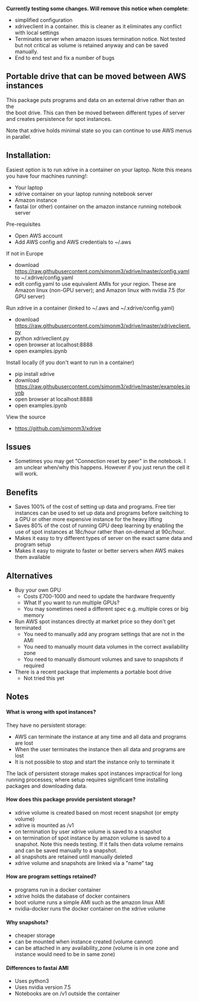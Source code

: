 **Currently testing some changes. Will remove this notice when complete**:

* simplified configuration
* xdriveclient in a container. this is cleaner as it eliminates any conflict 
with local settings
* Terminates server when amazon issues termination notice. Not tested but not
critical as volume is retained anyway and can be saved manually.
* End to end test and fix a number of bugs

## Portable drive that can be moved between AWS instances

This package puts programs and data on an external drive rather than an the  
the boot drive. This can then be moved between different types of server 
and creates persistence for spot instances.

Note that xdrive holds minimal state so you can continue to use AWS menus in
parallel.

## Installation:

Easiest option is to run xdrive in a container on your laptop. Note this means
you have four machines running!:
* Your laptop
* xdrive container on your laptop running notebook server
* Amazon instance
* fastai (or other) container on the amazon instance running notebook server

Pre-requisites
* Open AWS account 
* Add AWS config and AWS credentials to ~/.aws

If not in Europe
* download https://raw.githubusercontent.com/simonm3/xdrive/master/config.yaml
to ~/.xdrive/config.yaml
* edit config.yaml to use equivalent AMIs for your region. These are Amazon
 linux (non-GPU server); and Amazon linux with nvidia 7.5 (for GPU server)

Run xdrive in a container (linked to ~/.aws and ~/.xdrive/config.yaml)
* download https://raw.githubusercontent.com/simonm3/xdrive/master/xdriveclient.py
* python xdriveclient.py
* open browser at localhost:8888
* open examples.ipynb

Install locally (if you don't want to run in a container)
* pip install xdrive
* download https://raw.githubusercontent.com/simonm3/xdrive/master/examples.ipynb
* open browser at localhost:8888
* open examples.ipynb

View the source
* https://github.com/simonm3/xdrive

## Issues

* Sometimes you may get "Connection reset by peer" in the notebook. I am 
unclear when/why this happens. However if you just rerun the cell it will work.

## Benefits

* Saves 100% of the cost of setting up data and programs. Free tier instances
can be used to set up data and programs before switching to a GPU or other 
more expensive instance for the heavy lifting
* Saves 80% of the cost of running GPU deep learning by enabling the use of 
spot instances at 18c/hour rather than on-demand at 90c/hour.
* Makes it easy to try different types of server on the exact same data and 
program setup
* Makes it easy to migrate to faster or better servers when AWS makes them
available

## Alternatives

* Buy your own GPU
  - Costs £700-1000 and need to update the hardware frequently
  - What If you want to run multiple GPUs?
  - You may sometimes need a different spec e.g. multiple cores or big memory 
* Run AWS spot instances directly at market price so they don't get terminated
  - You need to manually add any program settings that are not in the AMI
  - You need to manually mount data volumes in the correct availability zone
  - You need to manually dismount volumes and save to snapshots if required
* There is a recent package that implements a portable boot drive
  - Not tried this yet

## Notes

#### What is wrong with spot instances?

They have no persistent storage:

* AWS can terminate the instance at any time and all data and programs are lost
* When the user terminates the instance then all data and programs are lost
* It is not possible to stop and start the instance only to terminate it

The lack of persistent storage makes spot instances impractical for long 
running processes; where setup requires significant time installing packages 
and downloading data.
    
#### How does this package provide persistent storage?

* xdrive volume is created based on most recent snapshot (or empty volume)
* xdrive is mounted as /v1
* on termination by user xdrive volume is saved to a snapshot
* on termination of spot instance by amazon volume is saved to a snapshot. Note
this needs testing. If it fails then data volume remains and can be saved 
manually to a snapshot.
* all snapshots are retained until manually deleted
* xdrive volume and snapshots are linked via a "name" tag

#### How are program settings retained?

* programs run in a docker container
* xdrive holds the database of docker containers
* boot volume runs a simple AMI such as the amazon linux AMI
* nvidia-docker runs the docker container on the xdrive volume

#### Why snapshots?

* cheaper storage
* can be mounted when instance created (volume cannot)
* can be attached in any availability_zone (volume is in one zone and instance 
                                            would need to be in same zone)

#### Differences to fastai AMI
* Uses python3
* Uses nvidia version 7.5
* Notebooks are on /v1 outside the container